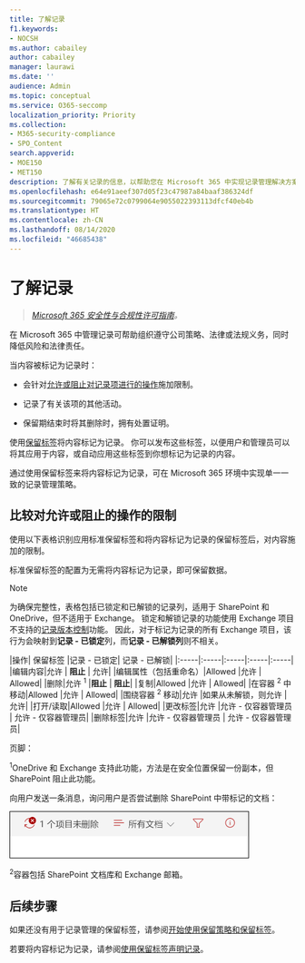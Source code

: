 ```yaml
---
title: 了解记录
f1.keywords:
- NOCSH
ms.author: cabailey
author: cabailey
manager: laurawi
ms.date: ''
audience: Admin
ms.topic: conceptual
ms.service: O365-seccomp
localization_priority: Priority
ms.collection:
- M365-security-compliance
- SPO_Content
search.appverid:
- MOE150
- MET150
description: 了解有关记录的信息，以帮助您在 Microsoft 365 中实现记录管理解决方案。
ms.openlocfilehash: e64e91aeef307d05f23c47987a84baaf386324df
ms.sourcegitcommit: 79065e72c0799064e9055022393113dfcf40eb4b
ms.translationtype: HT
ms.contentlocale: zh-CN
ms.lasthandoff: 08/14/2020
ms.locfileid: "46685438"
---
```

# <a name="learn-about-records"></a>了解记录

>*[Microsoft 365 安全性与合规性许可指南](https://aka.ms/ComplianceSD)。*

在 Microsoft 365 中管理记录可帮助组织遵守公司策略、法律或法规义务，同时降低风险和法律责任。

当内容被标记为记录时：

- 会针对[允许或阻止对记录项进行的操作](#compare-restrictions-for-what-actions-are-allowed-or-blocked)施加限制。

- 记录了有关该项的其他活动。

- 保留期结束时将其删除时，拥有处置证明。

使用[保留标签](retention.md#retention-labels)将内容标记为记录。 你可以发布这些标签，以便用户和管理员可以将其应用于内容，或自动应用这些标签到你想标记为记录的内容。

通过使用保留标签来将内容标记为记录，可在 Microsoft 365 环境中实现单一一致的记录管理策略。

## <a name="compare-restrictions-for-what-actions-are-allowed-or-blocked"></a>比较对允许或阻止的操作的限制

使用以下表格识别应用标准保留标签和将内容标记为记录的保留标签后，对内容施加的限制。 

标准保留标签的配置为无需将内容标记为记录，即可保留数据。

>[!NOTE] 
> 为确保完整性，表格包括已锁定和已解锁的记录列，适用于 SharePoint 和 OneDrive，但不适用于 Exchange。 锁定和解锁记录的功能使用 Exchange 项目不支持的[记录版本控制](record-versioning.md)功能。 因此，对于标记为记录的所有 Exchange 项目，该行为会映射到**记录 - 已锁定**列，而**记录 - 已解锁列**则不相关。


|操作| 保留标签 |记录 - 已锁定| 记录 - 已解锁|
|:-----|:-----|:-----|:-----|:-----|
|编辑内容|允许 | **阻止** | 允许|
|编辑属性（包括重命名）|Allowed |允许 | Allowed|
|删除|允许 <sup>1</sup> |**阻止** | **阻止**|
|复制|Allowed |允许 | Allowed|
|在容器 <sup>2</sup> 中移动|Allowed |允许 | Allowed|
|围绕容器 <sup>2</sup> 移动|允许 |如果从未解锁，则允许 | 允许|
|打开/读取|Allowed |允许 | Allowed|
|更改标签|允许 |允许 - 仅容器管理员 | 允许 - 仅容器管理员|
|删除标签|允许 |允许 - 仅容器管理员 | 允许 - 仅容器管理员|

页脚：

<sup>1</sup>OneDrive 和 Exchange 支持此功能，方法是在安全位置保留一份副本，但 SharePoint 阻止此功能。

向用户发送一条消息，询问用户是否尝试删除 SharePoint 中带标记的文档：

![指明项未从 SharePoint 中删除的消息](../media/d0020726-1593-4a96-b07c-89b275e75c49.png)


<sup>2</sup>容器包括 SharePoint 文档库和 Exchange 邮箱。

## <a name="next-steps"></a>后续步骤

如果还没有用于记录管理的保留标签，请参阅[开始使用保留策略和保留标签](get-started-with-retention.md)。

若要将内容标记为记录，请参阅[使用保留标签声明记录](declare-records.md)。
